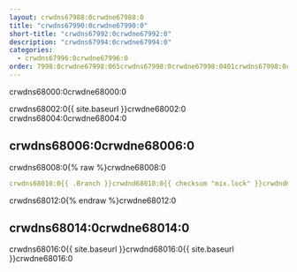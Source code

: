 ```yaml
---
layout: crwdns67988:0crwdne67988:0
title: "crwdns67990:0crwdne67990:0"
short-title: "crwdns67992:0crwdne67992:0"
description: "crwdns67994:0crwdne67994:0"
categories:
  - crwdns67996:0crwdne67996:0
order: 7998:0crwdne67998:065crwdns67998:0crwdne67998:0401crwdns67998:0crwdne67998:0
---
```

crwdns68000:0crwdne68000:0

crwdns68002:0{{ site.baseurl }}crwdne68002:0 crwdns68004:0crwdne68004:0

## crwdns68006:0crwdne68006:0

crwdns68008:0{% raw %}crwdne68008:0

```yaml
crwdns68010:0{{ .Branch }}crwdnd68010:0{{ checksum "mix.lock" }}crwdnd68010:0{{ .Branch }}crwdnd68010:0{{ .Branch }}crwdnd68010:0{{ .Branch }}crwdnd68010:0{{ checksum "mix.lock" }}crwdnd68010:0{{ .Branch }}crwdnd68010:0{{ .Branch }}crwdne68010:0
```

crwdns68012:0{% endraw %}crwdne68012:0

## crwdns68014:0crwdne68014:0

crwdns68016:0{{ site.baseurl }}crwdnd68016:0{{ site.baseurl }}crwdne68016:0